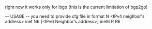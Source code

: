 right now it works only for ibgp (this is the current limitation of bgp2go)

-- USAGE --
you need to provide cfg file in format
N <IPv4 neighbor's address> inet 
N6 [<IPv6 Neighbor's address>] inet6
R <ipv4 route>
R6 <ipv6 route>
